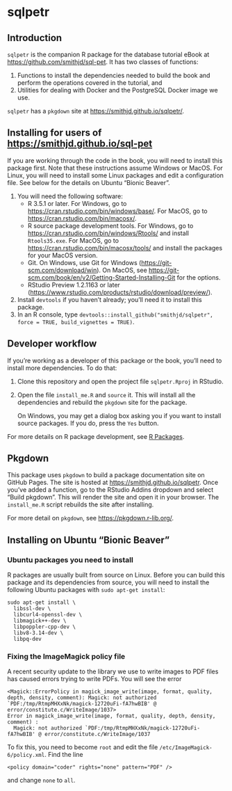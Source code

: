 sqlpetr
================

## Introduction

`sqlpetr` is the companion R package for the database tutorial eBook at
<https://github.com/smithjd/sql-pet>. It has two classes of functions:

1.  Functions to install the dependencies needed to build the book and
    perform the operations covered in the tutorial, and
2.  Utilities for dealing with Docker and the PostgreSQL Docker image we
    use.

`sqlpetr` has a `pkgdown` site at <https://smithjd.github.io/sqlpetr/>.

## Installing for users of <https://smithjd.github.io/sql-pet>

If you are working through the code in the book, you will need to
install this package first. Note that these instructions assume Windows
or MacOS. For Linux, you will need to install some Linux packages and
edit a configuration file. See below for the details on Ubuntu “Bionic
Beaver”.

1.  You will need the following software:
      - R 3.5.1 or later. For Windows, go to
        <https://cran.rstudio.com/bin/windows/base/>. For MacOS, go to
        <https://cran.rstudio.com/bin/macosx/>.
      - R source package development tools. For Windows, go to
        <https://cran.rstudio.com/bin/windows/Rtools/> and install
        `Rtools35.exe`. For MacOS, go to
        <https://cran.rstudio.com/bin/macosx/tools/> and install the
        packages for your MacOS version.
      - Git. On Windows, use Git for Windows
        (<https://git-scm.com/download/win>). On MacOS, see
        <https://git-scm.com/book/en/v2/Getting-Started-Installing-Git>
        for the options.
      - RStudio Preview 1.2.1163 or later
        (<https://www.rstudio.com/products/rstudio/download/preview/>).
2.  Install `devtools` if you haven’t already; you’ll need it to install
    this package.
3.  In an R console, type `devtools::install_github("smithjd/sqlpetr",
    force = TRUE, build_vignettes = TRUE)`.

## Developer workflow

If you’re working as a developer of this package or the book, you’ll
need to install more dependencies. To do that:

1.  Clone this repository and open the project file `sqlpetr.Rproj` in
    RStudio.

2.  Open the file `install_me.R` and `source` it. This will install all
    the dependencies and rebuild the `pkgdown` site for the package.
    
    On Windows, you may get a dialog box asking you if you want to
    install source packages. If you do, press the `Yes` button.

For more details on R package development, see [R
Packages](http://r-pkgs.had.co.nz/).

## Pkgdown

This package uses `pkgdown` to build a package documentation site on
GitHub Pages. The site is hosted at <https://smithjd.github.io/sqlpetr>.
Once you’ve added a function, go to the RStudio Addins dropdown and
select “Build pkgdown”. This will render the site and open it in your
browser. The `install_me.R` script rebuilds the site after installing.

For more detail on `pkgdown`, see <https://pkgdown.r-lib.org/>.

## Installing on Ubuntu “Bionic Beaver”

### Ubuntu packages you need to install

R packages are usually built from source on Linux. Before you can build
this package and its dependencies from source, you will need to install
the following Ubuntu packages with `sudo apt-get install`:

    sudo apt-get install \
      libssl-dev \
      libcurl4-openssl-dev \
      libmagick++-dev \
      libpoppler-cpp-dev \
      libv8-3.14-dev \
      libpq-dev

### Fixing the ImageMagick policy file

A recent security update to the library we use to write images to PDF
files has caused errors trying to write PDFs. You will see the
    error

    <Magick::ErrorPolicy in magick_image_write(image, format, quality, depth, density, comment): Magick: not authorized `PDF:/tmp/RtmpMHXxNk/magick-12720uFi-fA7hwBIB' @ error/constitute.c/WriteImage/1037>
    Error in magick_image_write(image, format, quality, depth, density, comment) : 
      Magick: not authorized `PDF:/tmp/RtmpMHXxNk/magick-12720uFi-fA7hwBIB' @ error/constitute.c/WriteImage/1037

To fix this, you need to become `root` and edit the file
`/etc/ImageMagick-6/policy.xml`. Find the line

    <policy domain="coder" rights="none" pattern="PDF" />

and change `none` to `all`.
